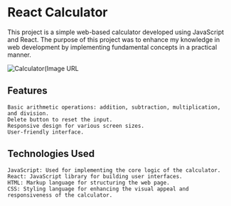 # React Calculator

This project is a simple web-based calculator developed using JavaScript and React. The purpose of this project was to enhance my knowledge in web development by implementing fundamental concepts in a practical manner.

![Calculator(Image URL](https://raw.githubusercontent.com/Vladislavej/react-calculator/master/Calculator.png)

## Features

    Basic arithmetic operations: addition, subtraction, multiplication, and division.
    Delete button to reset the input.
    Responsive design for various screen sizes.
    User-friendly interface.

## Technologies Used

    JavaScript: Used for implementing the core logic of the calculator.
    React: JavaScript library for building user interfaces.
    HTML: Markup language for structuring the web page.
    CSS: Styling language for enhancing the visual appeal and responsiveness of the calculator.
